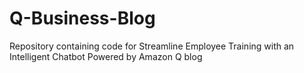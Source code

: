 # Q-Business-Blog
Repository containing code for Streamline Employee Training with an Intelligent Chatbot Powered by Amazon Q blog
